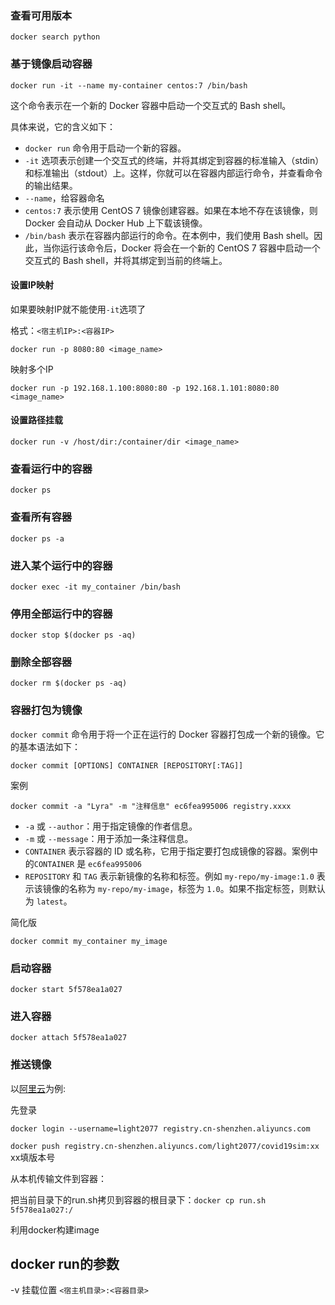 ### 查看可用版本

```
docker search python
```

### 基于镜像启动容器

```
docker run -it --name my-container centos:7 /bin/bash
```

这个命令表示在一个新的 Docker 容器中启动一个交互式的 Bash shell。

具体来说，它的含义如下：

- `docker run` 命令用于启动一个新的容器。
- `-it` 选项表示创建一个交互式的终端，并将其绑定到容器的标准输入（stdin）和标准输出（stdout）上。这样，你就可以在容器内部运行命令，并查看命令的输出结果。
- `--name`，给容器命名
- `centos:7` 表示使用 CentOS 7 镜像创建容器。如果在本地不存在该镜像，则 Docker 会自动从 Docker Hub 上下载该镜像。
- `/bin/bash` 表示在容器内部运行的命令。在本例中，我们使用 Bash shell。因此，当你运行该命令后，Docker 将会在一个新的 CentOS 7 容器中启动一个交互式的 Bash shell，并将其绑定到当前的终端上。

#### 设置IP映射

如果要映射IP就不能使用`-it`选项了

格式：`<宿主机IP>:<容器IP>`

```
docker run -p 8080:80 <image_name>
```

映射多个IP

```
docker run -p 192.168.1.100:8080:80 -p 192.168.1.101:8080:80 <image_name>
```

#### 设置路径挂载

```
docker run -v /host/dir:/container/dir <image_name>
```



### 查看运行中的容器

```
docker ps
```

### 查看所有容器

```
docker ps -a
```

### 进入某个运行中的容器

```
docker exec -it my_container /bin/bash
```



### 停用全部运行中的容器

```
docker stop $(docker ps -aq)

```

### 删除全部容器

```
docker rm $(docker ps -aq)
```

### 容器打包为镜像

`docker commit` 命令用于将一个正在运行的 Docker 容器打包成一个新的镜像。它的基本语法如下：

```
docker commit [OPTIONS] CONTAINER [REPOSITORY[:TAG]]
```

案例

```
docker commit -a "Lyra" -m "注释信息" ec6fea995006 registry.xxxx
```

- `-a` 或 `--author`：用于指定镜像的作者信息。
- `-m` 或 `--message`：用于添加一条注释信息。
- `CONTAINER` 表示容器的 ID 或名称，它用于指定要打包成镜像的容器。案例中的`CONTAINER` 是 `ec6fea995006`
- `REPOSITORY` 和 `TAG` 表示新镜像的名称和标签。例如 `my-repo/my-image:1.0` 表示该镜像的名称为 `my-repo/my-image`，标签为 `1.0`。如果不指定标签，则默认为 `latest`。

简化版

```
docker commit my_container my_image
```

### 启动容器

`docker start 5f578ea1a027 `

### 进入容器

`docker attach 5f578ea1a027 `



### 推送镜像

以[阿里云](https://cr.console.aliyun.com/)为例:

先登录

`docker login --username=light2077 registry.cn-shenzhen.aliyuncs.com`

`docker push registry.cn-shenzhen.aliyuncs.com/light2077/covid19sim:xx` xx填版本号

从本机传输文件到容器：

把当前目录下的run.sh拷贝到容器的根目录下：`docker cp run.sh 5f578ea1a027:/`

利用docker构建image

## docker run的参数

-v 挂载位置 `<宿主机目录>:<容器目录>`